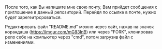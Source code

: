 После того, как Вы напишите мне свою почту, Вам прийдет сообщения с приглошение в данный репозиторий. Перейдя по ссылке в почте, нужно будет зарегеитрсроваться. 

Редактировать файл "README.md" можно через сайт, нажав на значок корандаша (https://imgur.com/mG83InB) или через "FORK", клонировав репо себе на компьютер через "cmd", потом загрузив файл с изменениями.
